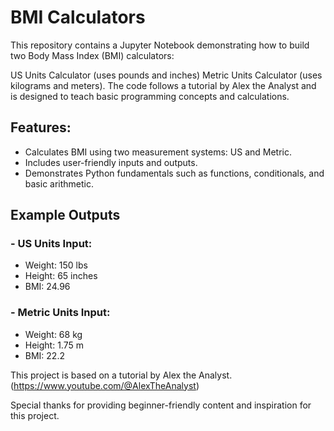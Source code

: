 # BMI Calculators

This repository contains a Jupyter Notebook demonstrating how to build two Body Mass Index (BMI) calculators:

US Units Calculator (uses pounds and inches)
Metric Units Calculator (uses kilograms and meters).
The code follows a tutorial by Alex the Analyst and is designed to teach basic programming concepts and calculations.

## Features:

* Calculates BMI using two measurement systems: US and Metric.
* Includes user-friendly inputs and outputs.
* Demonstrates Python fundamentals such as functions, conditionals, and basic arithmetic.

## Example Outputs

### - US Units Input:

* Weight: 150 lbs
* Height: 65 inches
* BMI: 24.96

### - Metric Units Input:

* Weight: 68 kg
* Height: 1.75 m
* BMI: 22.2

This project is based on a tutorial by Alex the Analyst. (https://www.youtube.com/@AlexTheAnalyst)

Special thanks for providing beginner-friendly content and inspiration for this project.
